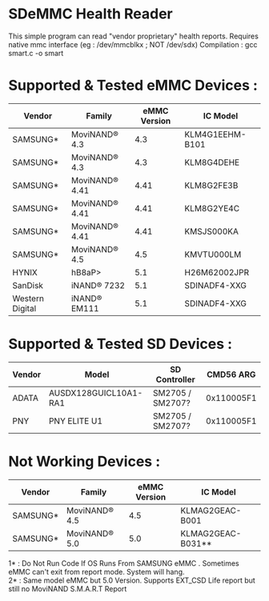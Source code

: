 # SDeMMC Health Reader
This simple program can read "vendor proprietary" health reports.
Requires native mmc interface (eg : /dev/mmcblkx ; NOT /dev/sdx)
Compilation : gcc smart.c -o smart

# Supported & Tested eMMC Devices :

| Vendor | Family | eMMC Version | IC Model |
| - | - | - | - |
| SAMSUNG* | MoviNAND® 4.3 | 4.3 | KLM4G1EEHM-B101 |
| SAMSUNG* | MoviNAND® 4.3 | 4.3 | KLM8G4DEHE |
| SAMSUNG* | MoviNAND® 4.41 | 4.41 | KLM8G2FE3B |
| SAMSUNG* | MoviNAND® 4.41 | 4.41 | KLM8G2YE4C |
| SAMSUNG* | MoviNAND® 4.41 | 4.41 | KMSJS000KA |
| SAMSUNG* | MoviNAND® 4.5 | 4.5 | KMVTU000LM |
| HYNIX | hB8aP> | 5.1 | H26M62002JPR |
| SanDisk | iNAND® 7232 | 5.1 | SDINADF4-XXG |
| Western Digital | iNAND® EM111 | 5.1 | SDINADF4-XXG |

# Supported & Tested SD Devices :

| Vendor | Model | SD Controller | CMD56 ARG |
| - | - | - | - |
| ADATA | AUSDX128GUICL10A1-RA1  | SM2705 / SM2707? | 0x110005F1 |
| PNY   | PNY ELITE U1           | SM2705 / SM2707? | 0x110005F1 |

# Not Working Devices : 

| Vendor | Family | eMMC Version | IC Model |
| - | - | - | - |
| SAMSUNG* | MoviNAND® 4.5 | 4.5 | KLMAG2GEAC-B001 |
| SAMSUNG* | MoviNAND® 5.0 | 5.0 | KLMAG2GEAC-B031** |


1* : Do Not Run Code If OS Runs From SAMSUNG eMMC . Sometimes eMMC can't exit from report mode. System will hang.  
2* : Same model eMMC but 5.0 Version. Supports EXT_CSD Life report but still no MoviNAND S.M.A.R.T Report
